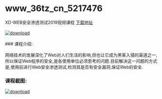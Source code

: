# www_36tz_cn_5217476
XD-WEB安全渗透测试2019视频课程
[下载地址](http://www.36tz.cn/article/5217476 "下载地址")
<br/></br>[![download](http://36tz.cn/muke_img/2021_01_1-26-300x186.png "下载地址")](http://www.36tz.cn/article/5217476 "下载地址")
<br/></br>### 课程介绍:<br/></br>网络技术的发展深化了Web对人们生活的影响,但也让它成为黑客入侵的渠道之一,所以保证Web程序的安全,是各使用单位必须思考的问题.目前解决这一问题的方式是,使用前进行Web安全渗透测试,检测其是否有安全漏洞,保证Web的安全.

### 课程截图:
[![download](http://36tz.cn/muke_img/2021_01_2-31.png "下载地址")](http://www.36tz.cn/article/5217476 "下载地址")
